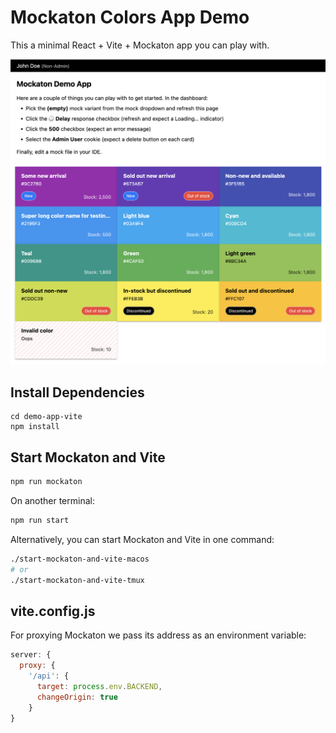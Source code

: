# Mockaton Colors App Demo

This a minimal React + Vite + Mockaton app you can play with.

<img src="./README-screenshot.png" alt="Mockaton Demo App Screenshot" width="580" />


## Install Dependencies
```
cd demo-app-vite
npm install
```


## Start Mockaton and Vite
```sh
npm run mockaton
```

On another terminal:
```sh
npm run start  
```

Alternatively, you can start Mockaton and Vite in one command:

```sh
./start-mockaton-and-vite-macos
# or
./start-mockaton-and-vite-tmux
```


## vite.config.js

For proxying Mockaton we pass its address as an environment variable:

```js 
server: {
  proxy: {
    '/api': {
      target: process.env.BACKEND,
      changeOrigin: true
    }
}
```
